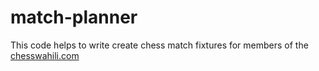 # match-planner

This code helps to write create chess match fixtures for members of the [chesswahili.com](https://chesswahili.com)
